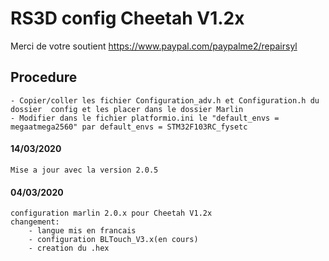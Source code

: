 # RS3D config Cheetah V1.2x
Merci de votre soutient https://www.paypal.com/paypalme2/repairsyl
    
## Procedure
    - Copier/coller les fichier Configuration_adv.h et Configuration.h du dossier  config et les placer dans le dossier Marlin
    - Modifier dans le fichier platformio.ini le "default_envs = megaatmega2560" par default_envs = STM32F103RC_fysetc

#### 14/03/2020
    Mise a jour avec la version 2.0.5

#### 04/03/2020
    configuration marlin 2.0.x pour Cheetah V1.2x 
    changement:
        - langue mis en francais
        - configuration BLTouch_V3.x(en cours)
        - creation du .hex
